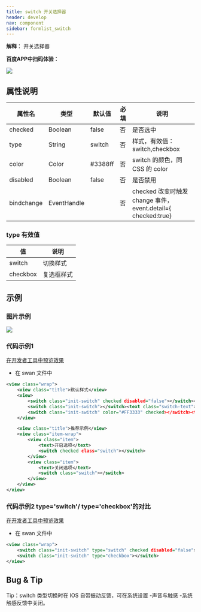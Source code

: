 ```yaml
---
title: switch 开关选择器
header: develop
nav: component
sidebar: formlist_switch
---
```


 

**解释**： 开关选择器

**百度APP中扫码体验：**

<img src="https://b.bdstatic.com/miniapp/assets/images/doc_demo/switch.png"  class="demo-qrcode-image" />

## 属性说明

|属性名 |类型  |默认值  | 必填 |说明|
|---- | ---- | ---- |---- |---- |
|checked| Boolean| false| 否 |是否选中|
|type| String| switch| 否 |样式，有效值：switch,checkbox|
|color| Color| #3388ff| 否 |switch 的颜色，同 CSS 的 color|
|disabled|	Boolean|	false| 否 |	是否禁用|
|bindchange | EventHandle  | | 否 |checked 改变时触发 change 事件，event.detail={ checked:true}|

### **type 有效值**

| 值 | 说明 |
| ---- | ---- |
| switch | 切换样式 |
| checkbox | 复选框样式 |

## 示例
### **图片示例**

<div class="m-doc-custom-examples">
    <div class="m-doc-custom-examples-correct">
        <img src="https://b.bdstatic.com/miniapp/images/switch.jpeg">
    </div>
    <div class="m-doc-custom-examples-correct">
        <img src=" ">
    </div>
    <div class="m-doc-custom-examples-correct">
        <img src=" ">
    </div>     
</div>

### **代码示例1**

<a href="swanide://fragment/acd75f1f1c4ecb2e83e4af8f7cb6cd661565508713613" title="在开发者工具中预览效果" target="_self">在开发者工具中预览效果</a>

* 在 swan 文件中
```xml
<view class="wrap">
    <view class="title">默认样式</view>
    <view>
        <switch class="init-switch" checked disabled="false"></switch><text class="switch-text">开启</text>
        <switch class="init-switch"></switch><text class="switch-text">关闭</text>
        <switch class="init-switch" color="#FF3333" checked></switch><text class="switch-text">红色</text>
    </view>

    <view class="title">推荐示例</view>
    <view class="item-wrap">
        <view class="item">
            <text>开启选项</text>
            <switch checked class="switch"></switch>
        </view>
        <view class="item">
            <text>关闭选项</text>
            <switch class="switch"></switch>
        </view>
    </view>
</view>
```

### **代码示例2 type='switch'/ type='checkbox'的对比**

<a href="swanide://fragment/f80fd7e081b4ba5e200cd5837705a5af1575544028129" title="在开发者工具中预览效果" target="_self">在开发者工具中预览效果</a>

* 在 swan 文件中
```xml
<view class="wrap">
    <switch class="init-switch" type="switch" checked disabled="false"></switch>
    <switch class="init-switch" type="checkbox"></switch>
</view>
```

## **Bug & Tip**
Tip：switch 类型切换时在 IOS 自带振动反馈，可在系统设置 -声音与触感 -系统触感反馈中关闭。
